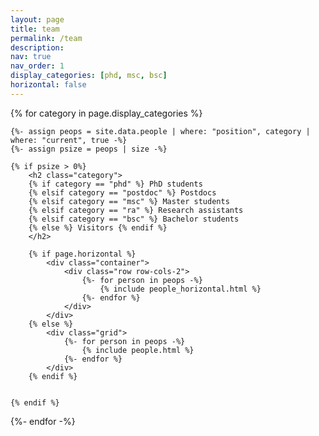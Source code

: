 ```yaml
---
layout: page
title: team
permalink: /team
description: 
nav: true
nav_order: 1
display_categories: [phd, msc, bsc]
horizontal: false
---
```


<!-- pages/team.md -->
<div class="projects">

  <!-- Display categorized projects -->
  {% for category in page.display_categories %}

    {%- assign peops = site.data.people | where: "position", category | where: "current", true -%}
    {%- assign psize = peops | size -%}

    {% if psize > 0%}
        <h2 class="category">
        {% if category == "phd" %} PhD students 
        {% elsif category == "postdoc" %} Postdocs 
        {% elsif category == "msc" %} Master students 
        {% elsif category == "ra" %} Research assistants 
        {% elsif category == "bsc" %} Bachelor students 
        {% else %} Visitors {% endif %} 
        </h2>

        {% if page.horizontal %}
            <div class="container">
                <div class="row row-cols-2">
                    {%- for person in peops -%}
                        {% include people_horizontal.html %}
                    {%- endfor %}
                </div>
            </div>
        {% else %}
            <div class="grid">
                {%- for person in peops -%}
                    {% include people.html %}
                {%- endfor %}
            </div>
        {% endif %}

        
    {% endif %}

  {%- endfor -%}

</div>
